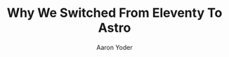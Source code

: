 ---
title: 'Why We Switched From Eleventy To Astro'
pubDate: 2024-02-07
summary: "What's so great about Astro? We go over that in this blog post."
author: 'Aaron Yoder'
authorTitle: 'Founder'
tags: ['meta', 'web']
---